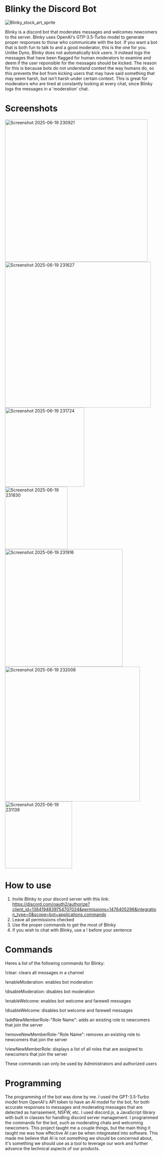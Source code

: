 # Blinky the Discord Bot
![Blinky_stock_art_sprite](https://github.com/user-attachments/assets/b0150447-4e00-4442-8177-bf5de978d524)

Blinky is a discord bot that moderates messages and welcomes newcomers to the server. Blinky uses OpenAI's GTP-3.5-Turbo model to generate proper responses to those who communicate with the bot. If you want a bot that is both fun to talk to and a good moderator, this is the one for you. Unlike Dyno, Blinky does not automatically kick users. It instead logs the messages that have been flagged for human moderators to examine and deem if the user reponsible for the messages should be kicked. The reason for this is because bots do not understand context the way humans do, so this prevents the bot from kicking users that may have said something that may seem harsh, but isn't harsh under certain context. This is great for moderators who are tired at constantly looking at every chat, since Blinky logs the messages in a 'moderation' chat.

# Screenshots
<img width="468" alt="Screenshot 2025-06-19 230921" src="https://github.com/user-attachments/assets/e11472ad-d9c2-48c9-8fdb-48e7e62c0d64" />
<br>
<img width="479" alt="Screenshot 2025-06-19 231627" src="https://github.com/user-attachments/assets/0023e3a8-3ccf-4c8f-b4a7-fe1bc70710a8" />
<br>
<img width="260" alt="Screenshot 2025-06-19 231724" src="https://github.com/user-attachments/assets/5f7c3eee-ce26-4eaa-9b8d-1a2c05991d3e" />
<br>
<img width="205" alt="Screenshot 2025-06-19 231830" src="https://github.com/user-attachments/assets/835acebd-22fc-4453-b134-256b721a769f" />
<br>
<img width="386" alt="Screenshot 2025-06-19 231916" src="https://github.com/user-attachments/assets/3c370a69-6f2c-428a-ae5d-db485616bc2d" />
<br>
<img width="443" alt="Screenshot 2025-06-19 232008" src="https://github.com/user-attachments/assets/0e16cb10-c2cd-4b39-89bd-e95dec1cdbc3" />
<br>
<img width="220" alt="Screenshot 2025-06-19 231139" src="https://github.com/user-attachments/assets/bd9b8766-e883-4413-ab95-c805b08391fd" />
<br>


# How to use
1. Invite Blinky to your discord server with this link: https://discord.com/oauth2/authorize?client_id=1384194839754707024&permissions=1476405296&integration_type=0&scope=bot+applications.commands
2. Leave all permissions checked
3. Use the proper commands to get the most of Blinky
4. If you wish to chat with Blinky, use a ! before your sentence

# Commands
Heres a list of the following commands for Blinky:


!clear: clears all messages in a channel

!enableModeration: enables bot moderation

!disableModeration: disables bot moderation

!enableWelcome: enables bot welcome and farewell messages

!disableWelcome: disables bot welcome and farewell messages

!addNewMemberRole-"Role Name": adds an existing role to newcomers that join the server

!removeNewMemberRole-"Role Name": removes an existing role to newcomers that join the server

!viewNewMemberRole: displays a list of all roles that are assigned to newcomers that join the server 


These commands can only be used by Administrators and authorized users

# Programming
The programming of the bot was done by me. I used the GPT-3.5-Turbo model from OpenAI's API token to have an AI model for the bot, for both accurate responses to messages and moderating messages that are detected as harrasement, NSFW, etc. I used discord.js, a JavaScript library with built in classes for handling discord server management. I programmed the commands for the bot, such as moderating chats and welcoming newcomers. This project taught me a couple things, but the main thing it taught me was how effective AI can be when integreated into software. This made me believe that AI is not something we should be concerned about, it's something we should use as a tool to leverage our work and further advance the technical aspects of our products.
